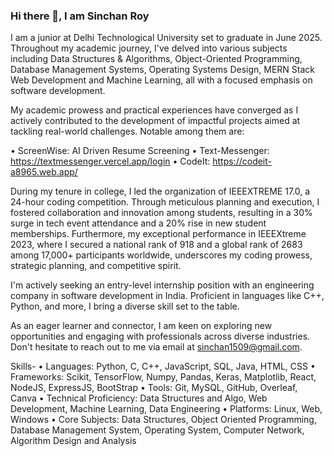 ### Hi there 👋, I am Sinchan Roy
I am a junior at Delhi Technological University set to graduate in June 2025. Throughout my academic journey, I've delved into various subjects including Data Structures & Algorithms, Object-Oriented Programming, Database Management Systems, Operating Systems Design, MERN Stack Web Development and Machine Learning, all with a focused emphasis on software development.

My academic prowess and practical experiences have converged as I actively contributed to the development of impactful projects aimed at tackling real-world challenges. Notable among them are:

• ScreenWise: AI Driven Resume Screening
• Text-Messenger: https://textmessenger.vercel.app/login
• CodeIt: https://codeit-a8965.web.app/

During my tenure in college, I led the organization of IEEEXTREME 17.0, a 24-hour coding competition. Through meticulous planning and execution, I fostered collaboration and innovation among students, resulting in a 30% surge in tech event attendance and a 20% rise in new student memberships. Furthermore, my exceptional performance in IEEEXtreme 2023, where I secured a national rank of 918 and a global rank of 2683 among 17,000+ participants worldwide, underscores my coding prowess, strategic planning, and competitive spirit.

I'm actively seeking an entry-level internship position with an engineering company in software development in India. Proficient in languages like C++, Python, and more, I bring a diverse skill set to the table.

As an eager learner and connector, I am keen on exploring new opportunities and engaging with professionals across diverse industries. Don't hesitate to reach out to me via email at sinchan1509@gmail.com.

Skills-
• Languages: Python, C, C++, JavaScript, SQL, Java, HTML, CSS
• Frameworks: Scikit, TensorFlow, Numpy, Pandas, Keras, Matplotlib, React, NodeJS, ExpressJS, BootStrap
• Tools: Git, MySQL, GitHub, Overleaf, Canva
• Technical Proficiency: Data Structures and Algo, Web Development, Machine Learning, Data 
 Engineering
• Platforms: Linux, Web, Windows
• Core Subjects: Data Structures, Object Oriented Programming, Database Management System, 
 Operating System, Computer Network, Algorithm Design and Analysis



